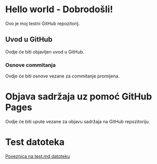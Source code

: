 # Hello world - Dobrodošli!
Ovo je moj testni GitHub repozitorij.

## Uvod u GitHub

Ovdje će biti objavljen uvod u GitHub.

### Osnove commitanja 

Ovdje će biti osnove vezane za commitanje promijena.

# Objava sadržaja uz pomoć GitHub Pages

Ovdje će biti upute vezane za objavu sadržaja na GitHub repozitoriju.

# Test datoteka 

[Poveznica na test.md datoteku](test.md)
